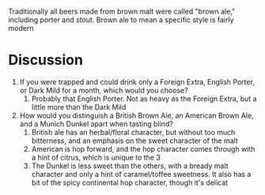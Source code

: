 Traditionally all beers made from brown malt were called "brown ale," including porter and stout.
Brown ale to mean a specific style is fairly modern

# Discussion

1. If you were trapped and could drink only a Foreign Extra, English Porter, or Dark Mild for a month, which would you choose?
	1. Probably that English Porter. Not as heavy as the Foreign Extra, but a little more than the Dark Mild
2. How would you distinguish a British Brown Ale, an American Brown Ale, and a Munich Dunkel apart when tasting blind?
	1. British ale has an herbal/floral character, but without too much bitterness, and an emphasis on the sweet character of the malt
	2. American is hop forward, and the hop character comes through with a hint of citrus, which is unique to the 3
	3. The Dunkel is less sweet than the others, with a bready malt character and only a hint of caramel/toffee sweetness. It also has a bit of the spicy continental hop character, though it's delicat